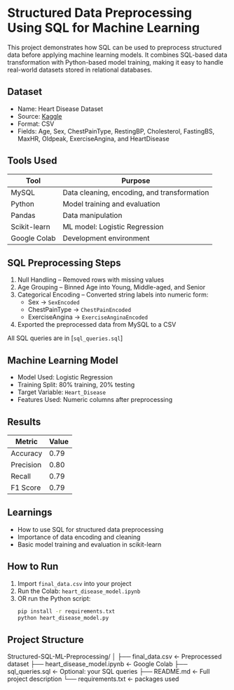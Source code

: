 # Structured Data Preprocessing Using SQL for Machine Learning

This project demonstrates how SQL can be used to preprocess structured data before applying machine learning models. It combines SQL-based data transformation with Python-based model training, making it easy to handle real-world datasets stored in relational databases.


## Dataset

- Name: Heart Disease Dataset  
- Source: [Kaggle](https://www.kaggle.com/datasets/fedesoriano/heart-failure-prediction)  
- Format: CSV  
- Fields: Age, Sex, ChestPainType, RestingBP, Cholesterol, FastingBS, MaxHR, Oldpeak, ExerciseAngina, and HeartDisease

## Tools Used

| Tool | Purpose |
|------|---------|
| MySQL | Data cleaning, encoding, and transformation |
| Python | Model training and evaluation |
| Pandas | Data manipulation |
| Scikit-learn | ML model: Logistic Regression |
| Google Colab | Development environment |


## SQL Preprocessing Steps

1. Null Handling – Removed rows with missing values
2. Age Grouping – Binned Age into Young, Middle-aged, and Senior
3. Categorical Encoding – Converted string labels into numeric form:
    - Sex → `SexEncoded`
    - ChestPainType → `ChestPainEncoded`
    - ExerciseAngina → `ExerciseAnginaEncoded`
4. Exported the preprocessed data from MySQL to a CSV

 All SQL queries are in [`sql_queries.sql`]

##  Machine Learning Model

- Model Used: Logistic Regression
- Training Split: 80% training, 20% testing
- Target Variable: `Heart_Disease`
- Features Used: Numeric columns after preprocessing

## Results

| Metric        | Value |
|---------------|-------|
| Accuracy      | 0.79  |
| Precision     | 0.80  |
| Recall        | 0.79  |
| F1 Score      | 0.79  |


## Learnings

- How to use SQL for structured data preprocessing
- Importance of data encoding and cleaning
- Basic model training and evaluation in scikit-learn


## How to Run

1. Import `final_data.csv` into your project
2. Run the Colab: `heart_disease_model.ipynb`
3. OR run the Python script:
    ```bash
    pip install -r requirements.txt
    python heart_disease_model.py
    ```

##  Project Structure

Structured-SQL-ML-Preprocessing/
│
├── final_data.csv                   ← Preprocessed dataset
├── heart_disease_model.ipynb        ← Google Colab
├── sql_queries.sql                  ← Optional: your SQL queries
├── README.md                        ← Full project description
└── requirements.txt                 ← packages used

